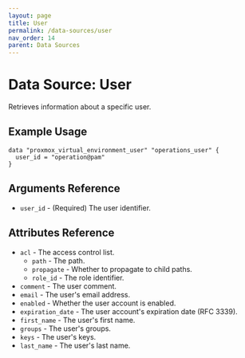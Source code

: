 ```yaml
---
layout: page
title: User
permalink: /data-sources/user
nav_order: 14
parent: Data Sources
---
```


# Data Source: User

Retrieves information about a specific user.

## Example Usage

```
data "proxmox_virtual_environment_user" "operations_user" {
  user_id = "operation@pam"
}
```

## Arguments Reference

* `user_id` - (Required) The user identifier.

## Attributes Reference

* `acl` - The access control list.
    * `path` - The path.
    * `propagate` - Whether to propagate to child paths.
    * `role_id` - The role identifier.
* `comment` - The user comment.
* `email` - The user's email address.
* `enabled` - Whether the user account is enabled.
* `expiration_date` - The user account's expiration date (RFC 3339).
* `first_name` - The user's first name.
* `groups` - The user's groups.
* `keys` - The user's keys.
* `last_name` - The user's last name.
